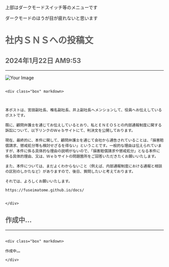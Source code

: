 <p class="top">上部はダークモードスイッチ等のメニューです
<p class="top">ダークモードのほうが目が疲れないと思います

# <span style="color: #616161;">社内ＳＮＳへの投稿文</span>


<div class="result" markdown>
  <div class="base" markdown>



## <span style="color: #616161;">2024年1月22日 AM9:53</span>

---


<div class="image-container">
  <div class="image-box">
    <img src="https://fuseimatome.github.io/docs/_static/eyecatch4-1.png" alt="Your Image">
  </div>
</div>



````{card}

<div class="box" markdown>



本ポストは、宮田副社長、椎名副社長、井上副社長へメンションして、役員へお伝えしているポストです。

既に、顧問弁護士を通じてお伝えしているとおり、私とＥＮＥＯＳとの内部通報制度に関する訴訟について、以下リンクのＷｅｂサイトにて、判決文を公開しております。

現在、最終的に、本件に関して、顧問弁護士を通じて会社から通告されていることは、「損害賠償請求、懲戒処分等も検討せざるを得ない」ということです。一般的な理由は伝えられていますが、本件に係る具体的な理由の説明がないので、「損害賠償請求や懲戒処分」となる本件に係る具体的理由、又は、Ｗｅｂサイトの問題箇所をご回答いただきたくお願いいたします。

また、本件については、まだよくわからないこと（例えば、内部通報制度における通報と相談の区別のしかたなど）がありますので、後日、質問したいと考えております。

それでは、よろしくお願いいたします。

https://fuseimatome.github.io/docs/


</div>

```` 



## <span style="color: #616161;">作成中…</span>

---


````{card}

<div class="box" markdown>

作成中…。

</div>

```` 

  </div>
</div>